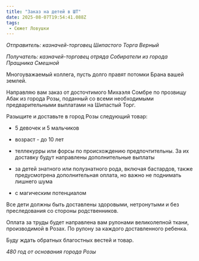 ```yaml
---
title: "Заказ на детей в ШТ"
date: 2025-08-07T19:54:41.088Z
tags:
 - Сюжет Ловушки
---
```


*Отправитель: казначей-торговец Шипастого Торга Верный*

*Получатель: казначей-торговец отряда Собиратели из города Пращника
Смешной*

Многоуважаемый коллега, пусть долго правят потомки Брана вашей землей.

Направляю вам заказ от досточтимого Михаэля Сомбре по прозвищу Абак из
города Розы, поданный со всеми необходимыми предварительными выплатами
на Шипастый Торг.

Разыщите и доставьте в город Розы следующий товар:

-   5 девочек и 5 мальчиков

-   возраст - до 10 лет

-   теллекурры или форсы по происхождению предпочтительны. За их
 доставку будут направлены дополнительные выплаты

-   за детей знатного или полузнатного рода, включая бастардов, также
 предусмотрена дополнительная оплата, но важно не поднимать лишнего
 шума

-   с магическим потенциалом

Все дети должны быть доставлены здоровыми, нетронутыми и без
преследования со стороны родственников.

Оплата за труды будет направлена вам рулонами великолепной ткани,
производимой в Розах. По рулону за каждого доставленного ребенка.

Буду ждать обратных благостных вестей и товар.

*480 год от основания города Розы*
